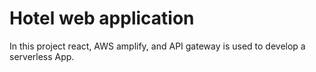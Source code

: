 # Hotel web application
In this project react, AWS amplify, and API gateway is used to develop a serverless App.
